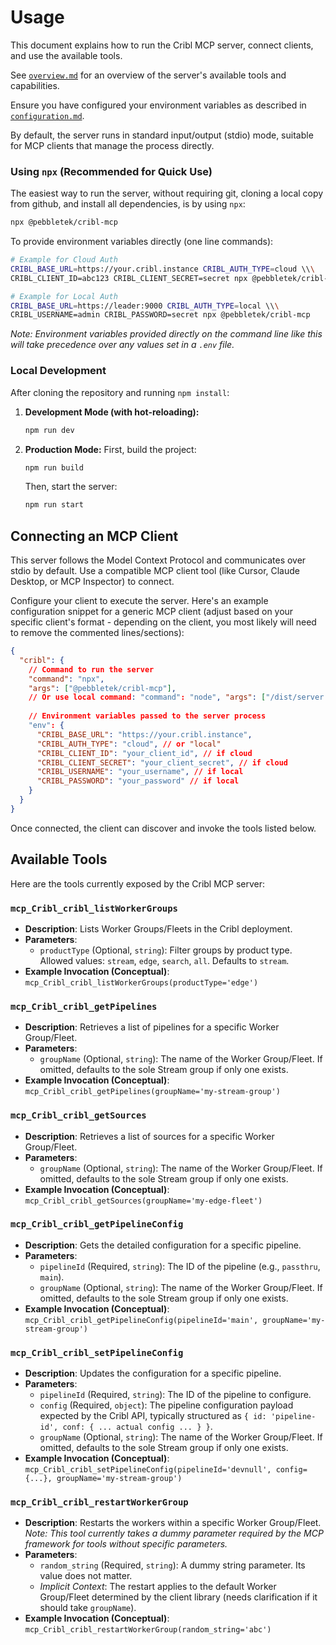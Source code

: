 # Usage

This document explains how to run the Cribl MCP server, connect clients, and use the available tools.

See [`overview.md`](./overview.md) for an overview of the server's available tools and capabilities.

Ensure you have configured your environment variables as described in [`configuration.md`](./configuration.md).

By default, the server runs in standard input/output (stdio) mode, suitable for MCP clients that manage the process directly.

### Using `npx` (Recommended for Quick Use)

The easiest way to run the server, without requiring git, cloning a local copy from github, and install all dependencies, is by using `npx`:

```bash
npx @pebbletek/cribl-mcp
```

To provide environment variables directly (one line commands):

```bash
# Example for Cloud Auth
CRIBL_BASE_URL=https://your.cribl.instance CRIBL_AUTH_TYPE=cloud \\\
CRIBL_CLIENT_ID=abc123 CRIBL_CLIENT_SECRET=secret npx @pebbletek/cribl-mcp

# Example for Local Auth
CRIBL_BASE_URL=https://leader:9000 CRIBL_AUTH_TYPE=local \\\
CRIBL_USERNAME=admin CRIBL_PASSWORD=secret npx @pebbletek/cribl-mcp
```

*Note: Environment variables provided directly on the command line like this will take precedence over any values set in a `.env` file.*

### Local Development

After cloning the repository and running `npm install`:

1.  **Development Mode (with hot-reloading):**
    ```bash
    npm run dev
    ```
2.  **Production Mode:**
    First, build the project:
    ```bash
    npm run build
    ```
    Then, start the server:
    ```bash
    npm run start
    ```

## Connecting an MCP Client

This server follows the Model Context Protocol and communicates over stdio by default. Use a compatible MCP client tool (like Cursor, Claude Desktop, or MCP Inspector) to connect.

Configure your client to execute the server. Here's an example configuration snippet for a generic MCP client (adjust based on your specific client's format - depending on the client, you most likely will need to remove the commented lines/sections):

```json
{
  "cribl": {
    // Command to run the server
    "command": "npx", 
    "args": ["@pebbletek/cribl-mcp"],
    // Or use local command: "command": "node", "args": ["/dist/server.js"]
    
    // Environment variables passed to the server process
    "env": {
      "CRIBL_BASE_URL": "https://your.cribl.instance",
      "CRIBL_AUTH_TYPE": "cloud", // or "local"
      "CRIBL_CLIENT_ID": "your_client_id", // if cloud
      "CRIBL_CLIENT_SECRET": "your_client_secret", // if cloud
      "CRIBL_USERNAME": "your_username", // if local
      "CRIBL_PASSWORD": "your_password" // if local
    }
  }
}
```

Once connected, the client can discover and invoke the tools listed below.

## Available Tools

Here are the tools currently exposed by the Cribl MCP server:

### `mcp_Cribl_cribl_listWorkerGroups`

*   **Description**: Lists Worker Groups/Fleets in the Cribl deployment.
*   **Parameters**:
    *   `productType` (Optional, `string`): Filter groups by product type. Allowed values: `stream`, `edge`, `search`, `all`. Defaults to `stream`.
*   **Example Invocation (Conceptual)**: `mcp_Cribl_cribl_listWorkerGroups(productType='edge')`

### `mcp_Cribl_cribl_getPipelines`

*   **Description**: Retrieves a list of pipelines for a specific Worker Group/Fleet.
*   **Parameters**:
    *   `groupName` (Optional, `string`): The name of the Worker Group/Fleet. If omitted, defaults to the sole Stream group if only one exists.
*   **Example Invocation (Conceptual)**: `mcp_Cribl_cribl_getPipelines(groupName='my-stream-group')`

### `mcp_Cribl_cribl_getSources`

*   **Description**: Retrieves a list of sources for a specific Worker Group/Fleet.
*   **Parameters**:
    *   `groupName` (Optional, `string`): The name of the Worker Group/Fleet. If omitted, defaults to the sole Stream group if only one exists.
*   **Example Invocation (Conceptual)**: `mcp_Cribl_cribl_getSources(groupName='my-edge-fleet')`

### `mcp_Cribl_cribl_getPipelineConfig`

*   **Description**: Gets the detailed configuration for a specific pipeline.
*   **Parameters**:
    *   `pipelineId` (Required, `string`): The ID of the pipeline (e.g., `passthru`, `main`).
    *   `groupName` (Optional, `string`): The name of the Worker Group/Fleet. If omitted, defaults to the sole Stream group if only one exists.
*   **Example Invocation (Conceptual)**: `mcp_Cribl_cribl_getPipelineConfig(pipelineId='main', groupName='my-stream-group')`

### `mcp_Cribl_cribl_setPipelineConfig`

*   **Description**: Updates the configuration for a specific pipeline.
*   **Parameters**:
    *   `pipelineId` (Required, `string`): The ID of the pipeline to configure.
    *   `config` (Required, `object`): The pipeline configuration payload expected by the Cribl API, typically structured as `{ id: 'pipeline-id', conf: { ... actual config ... } }`.
    *   `groupName` (Optional, `string`): The name of the Worker Group/Fleet. If omitted, defaults to the sole Stream group if only one exists.
*   **Example Invocation (Conceptual)**: `mcp_Cribl_cribl_setPipelineConfig(pipelineId='devnull', config={...}, groupName='my-stream-group')`

### `mcp_Cribl_cribl_restartWorkerGroup`

*   **Description**: Restarts the workers within a specific Worker Group/Fleet. *Note: This tool currently takes a dummy parameter required by the MCP framework for tools without specific parameters.*
*   **Parameters**:
    *   `random_string` (Required, `string`): A dummy string parameter. Its value does not matter.
    *   *Implicit Context*: The restart applies to the default Worker Group/Fleet determined by the client library (needs clarification if it should take `groupName`).
*   **Example Invocation (Conceptual)**: `mcp_Cribl_cribl_restartWorkerGroup(random_string='abc')` 